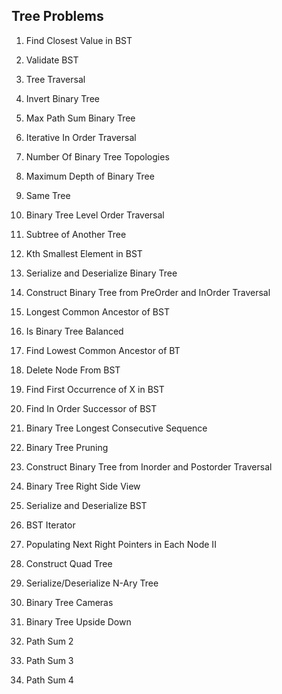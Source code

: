 ## Tree Problems 

1. Find Closest Value in BST
2. Validate BST
3. Tree Traversal
3. Invert Binary Tree
4. Max Path Sum Binary Tree
5. Iterative In Order Traversal

6. Number Of Binary Tree Topologies
7. Maximum Depth of Binary Tree
8. Same Tree
9. Binary Tree Level Order Traversal
10. Subtree of Another Tree

11. Kth Smallest Element in BST
12. Serialize and Deserialize Binary Tree
13. Construct Binary Tree from PreOrder and InOrder Traversal
14. Longest Common Ancestor of BST
15. Is Binary Tree Balanced

16. Find Lowest Common Ancestor of BT
17. Delete Node From BST
18. Find First Occurrence of X in BST
19. Find In Order Successor of BST
20. Binary Tree Longest Consecutive Sequence

21. Binary Tree Pruning
22. Construct Binary Tree from Inorder and Postorder Traversal
23. Binary Tree Right Side View
24. Serialize and Deserialize BST
25. BST Iterator

26. Populating Next Right Pointers in Each Node II
27. Construct Quad Tree
28. Serialize/Deserialize N-Ary Tree
29. Binary Tree Cameras
30. Binary Tree Upside Down

31. Path Sum 2
32. Path Sum 3
33. Path Sum 4